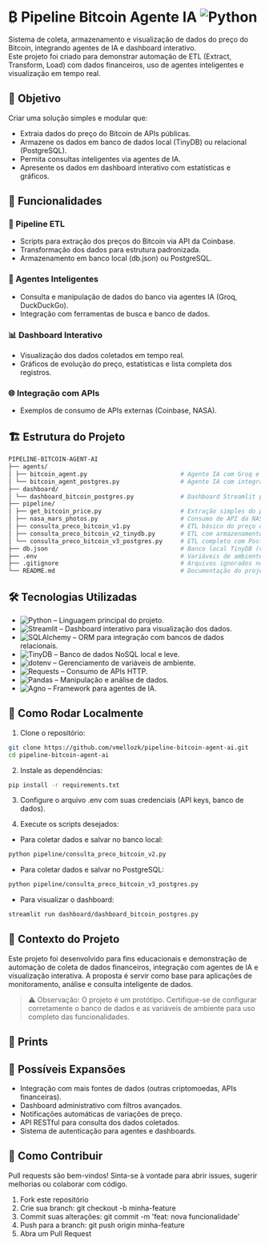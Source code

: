 # ₿ Pipeline Bitcoin Agente IA ![Python](https://img.shields.io/badge/Python-3.10+-blue?logo=python)

Sistema de coleta, armazenamento e visualização de dados do preço do Bitcoin, integrando agentes de IA e dashboard interativo.  
Este projeto foi criado para demonstrar automação de ETL (Extract, Transform, Load) com dados financeiros, uso de agentes inteligentes e visualização em tempo real.

## 🚀 Objetivo

Criar uma solução simples e modular que:

- Extraia dados do preço do Bitcoin de APIs públicas.
- Armazene os dados em banco de dados local (TinyDB) ou relacional (PostgreSQL).
- Permita consultas inteligentes via agentes de IA.
- Apresente os dados em dashboard interativo com estatísticas e gráficos.

## 🧩 Funcionalidades

### 🔄 Pipeline ETL
- Scripts para extração dos preços do Bitcoin via API da Coinbase.
- Transformação dos dados para estrutura padronizada.
- Armazenamento em banco local (db.json) ou PostgreSQL.

### 🤖 Agentes Inteligentes
- Consulta e manipulação de dados do banco via agentes IA (Groq, DuckDuckGo).
- Integração com ferramentas de busca e banco de dados.

### 📊 Dashboard Interativo
- Visualização dos dados coletados em tempo real.
- Gráficos de evolução do preço, estatísticas e lista completa dos registros.

### 🌐 Integração com APIs
- Exemplos de consumo de APIs externas (Coinbase, NASA).

## 🏗️ Estrutura do Projeto

```bash
PIPELINE-BITCOIN-AGENT-AI
├── agents/
│ ├── bitcoin_agent.py                          # Agente IA com Groq e DuckDuckGo
│ └── bitcoin_agent_postgres.py                 # Agente IA com integração ao PostgreSQL
├── dashboard/
│ └── dashboard_bitcoin_postgres.py             # Dashboard Streamlit para visualização dos dados
├── pipeline/
│ ├── get_bitcoin_price.py                      # Extração simples do preço do Bitcoin
│ ├── nasa_mars_photos.py                       # Consumo de API da NASA
│ ├── consulta_preco_bitcoin_v1.py              # ETL básico do preço do Bitcoin
│ ├── consulta_preco_bitcoin_v2_tinydb.py       # ETL com armazenamento em TinyDB
│ └── consulta_preco_bitcoin_v3_postgres.py     # ETL completo com PostgreSQL e SQLAlchemy
├── db.json                                     # Banco local TinyDB (você precisa criar um arquivo com esse nome para o tinydb funcionar)
├── .env                                        # Variáveis de ambiente (aqui você coloca as keys, credenciais...)
├── .gitignore                                  # Arquivos ignorados no Git
└── README.md                                   # Documentação do projeto
```

## 🛠️ Tecnologias Utilizadas

- ![Python](https://img.shields.io/badge/Python-3.10+-blue?logo=python) – Linguagem principal do projeto.  
- ![Streamlit](https://img.shields.io/badge/Streamlit-FF4B4B?logo=streamlit&logoColor=white) – Dashboard interativo para visualização dos dados.  
- ![SQLAlchemy](https://img.shields.io/badge/SQLAlchemy-FFCA28?logo=python&logoColor=black) – ORM para integração com bancos de dados relacionais.  
- ![TinyDB](https://img.shields.io/badge/TinyDB-00BFFF?logo=python&logoColor=white) – Banco de dados NoSQL local e leve.  
- ![dotenv](https://img.shields.io/badge/dotenv-4E9A06?logo=python&logoColor=white) – Gerenciamento de variáveis de ambiente.  
- ![Requests](https://img.shields.io/badge/Requests-0052CC?logo=python&logoColor=white) – Consumo de APIs HTTP.  
- ![Pandas](https://img.shields.io/badge/Pandas-150458?logo=pandas&logoColor=white) – Manipulação e análise de dados.  
- ![Agno](https://img.shields.io/badge/Agno-000?logo=python&logoColor=white) – Framework para agentes de IA.

## 🧪 Como Rodar Localmente

1. Clone o repositório:

```bash
git clone https://github.com/vmellozk/pipeline-bitcoin-agent-ai.git
cd pipeline-bitcoin-agent-ai
```

2. Instale as dependências:

```bash
pip install -r requirements.txt
```

3. Configure o arquivo .env com suas credenciais (API keys, banco de dados).

4. Execute os scripts desejados:

- Para coletar dados e salvar no banco local:
```bash
python pipeline/consulta_preco_bitcoin_v2.py
```

- Para coletar dados e salvar no PostgreSQL:
```bash
python pipeline/consulta_preco_bitcoin_v3_postgres.py
```

- Para visualizar o dashboard:
```bash
streamlit run dashboard/dashboard_bitcoin_postgres.py
```

## 🤝 Contexto do Projeto
Este projeto foi desenvolvido para fins educacionais e demonstração de automação de coleta de dados financeiros, integração com agentes de IA e visualização interativa.
A proposta é servir como base para aplicações de monitoramento, análise e consulta inteligente de dados.

> ⚠️ Observação: O projeto é um protótipo. Certifique-se de configurar corretamente o banco de dados e as variáveis de ambiente para uso completo das funcionalidades.

## 📸 Prints

## 🔮 Possíveis Expansões

- Integração com mais fontes de dados (outras criptomoedas, APIs financeiras).
- Dashboard administrativo com filtros avançados.
- Notificações automáticas de variações de preço.
- API RESTful para consulta dos dados coletados.
- Sistema de autenticação para agentes e dashboards.

## 🤲 Como Contribuir

Pull requests são bem-vindos!
Sinta-se à vontade para abrir issues, sugerir melhorias ou colaborar com código.

1. Fork este repositório
2. Crie sua branch: git checkout -b minha-feature
3. Commit suas alterações: git commit -m 'feat: nova funcionalidade'
4. Push para a branch: git push origin minha-feature
5. Abra um Pull Request
